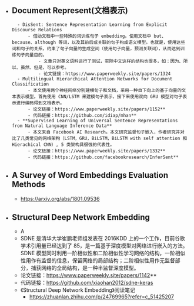 - ## Document Represent(文档表示)
		- DisSent: Sentence Representation Learning from Explicit Discourse Relations
  			- 借助文档中一些特殊的词训练句子 embedding。使用文档中 but、because、although 等词，以及其前后或关联的句子构成语义模型。也就是，使用这些词和句子的关系，约束了句子向量的生成空间（使用句子向量，预测关联词），从而达到训练句子向量目的。
    			- 文章只对英文语料进行了测试，实际中文这样的结构也很多，如：因为、所以、虽然、但是，可以参考。
    			- 论文链接：https://www.paperweekly.site/papers/1324
		- Multilingual Hierarchical Attention Networks for Document Classification
  			- 本文使用两个神经网络分别建模句子和文档，采用一种自下向上的基于向量的文本表示模型。首先使用 CNN/LSTM 来建模句子表示，接下来使用双向 GRU 模型对句子表示进行编码得到文档表示。
  			- 论文链接：https://www.paperweekly.site/papers/1152**
  			- 代码链接：https://github.com/idiap/mhan**
		- **Supervised Learning of Universal Sentence Representations from Natural Language Inference Data**
  			- 本文来自 Facebook AI Research。本文研究监督句子嵌入，作者研究并对比了几类常见的网络架构（LSTM，GRU，BiLSTM，BiLSTM with self attention 和 Hierachical CNN）, 5 类架构具很强的代表性。
  			- 论文链接：https://www.paperweekly.site/papers/1332**
  			- 代码链接：https://github.com/facebookresearch/InferSent**
- ## A Survey of Word Embeddings Evaluation Methods
	- https://arxiv.org/abs/1801.09536
- ## Structural Deep Network Embedding
	- A 
 	- SDNE 是清华大学崔鹏老师组发表在 2016KDD 上的一个工作，目前谷歌学术引用量已经达到了 85，是一篇基于深度模型对网络进行嵌入的方法。
 SDNE 模型同时利用一阶相似性和二阶相似性学习网络的结构，一阶相似性用作有监督的信息，保留网络的局部结构；二阶相似性用作无监督部分，捕获网络的全局结构，是一种半监督深度模型。
 	- 论文链接：https://www.paperweekly.site/papers/1142**
 	- 代码链接：https://github.com/xiaohan2012/sdne-keras
	- 《Structural Deep Network Embedding》阅读笔记
		- https://zhuanlan.zhihu.com/p/24769965?refer=c_51425207
